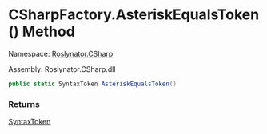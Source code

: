 # CSharpFactory\.AsteriskEqualsToken\(\) Method

Namespace: [Roslynator.CSharp](../../README.md)

Assembly: Roslynator\.CSharp\.dll

```csharp
public static SyntaxToken AsteriskEqualsToken()
```

### Returns

[SyntaxToken](https://docs.microsoft.com/en-us/dotnet/api/microsoft.codeanalysis.syntaxtoken)


